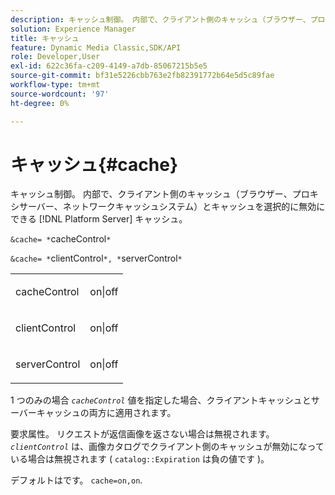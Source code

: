 ```yaml
---
description: キャッシュ制御。 内部で、クライアント側のキャッシュ（ブラウザー、プロキシサーバー、ネットワークキャッシュシステム）とキャッシュを選択的に無効にできる [!DNL Platform Server] キャッシュ。
solution: Experience Manager
title: キャッシュ
feature: Dynamic Media Classic,SDK/API
role: Developer,User
exl-id: 622c36fa-c209-4149-a7db-85067215b5e5
source-git-commit: bf31e5226cbb763e2fb82391772b64e5d5c89fae
workflow-type: tm+mt
source-wordcount: '97'
ht-degree: 0%

---
```


# キャッシュ{#cache}

キャッシュ制御。 内部で、クライアント側のキャッシュ（ブラウザー、プロキシサーバー、ネットワークキャッシュシステム）とキャッシュを選択的に無効にできる [!DNL Platform Server] キャッシュ。

`&cache= *`cacheControl`*`

`&cache= *`clientControl`*, *`serverControl`*`

<table id="simpletable_DA4D92F0AEF84FD49953876796058B7F"> 
 <tr class="strow"> 
  <td class="stentry"> <p><span class="codeph"> <span class="varname"> cacheControl</span></span> </p> </td> 
  <td class="stentry"> <p><span class="codeph"> on|off</span> </p></td> 
 </tr> 
 <tr class="strow"> 
  <td class="stentry"> <p><span class="codeph"> <span class="varname"> clientControl</span></span> </p></td> 
  <td class="stentry"> <p><span class="codeph"> on|off</span> </p></td> 
 </tr> 
 <tr class="strow"> 
  <td class="stentry"> <p><span class="codeph"> <span class="varname"> serverControl</span></span> </p></td> 
  <td class="stentry"> <p><span class="codeph"> on|off</span> </p></td> 
 </tr> 
</table>

1 つのみの場合 *`cacheControl`* 値を指定した場合、クライアントキャッシュとサーバーキャッシュの両方に適用されます。

要求属性。 リクエストが返信画像を返さない場合は無視されます。 *`clientControl`* は、画像カタログでクライアント側のキャッシュが無効になっている場合は無視されます ( `catalog::Expiration` は負の値です )。

デフォルトはです。 `cache=on,on`.

